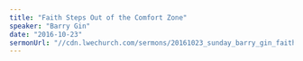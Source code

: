 ```yaml
---
title: "Faith Steps Out of the Comfort Zone"
speaker: "Barry Gin"
date: "2016-10-23"
sermonUrl: "//cdn.lwechurch.com/sermons/20161023_sunday_barry_gin_faith_steps_out_of_the_comfort_zone.mp3"
---
```


